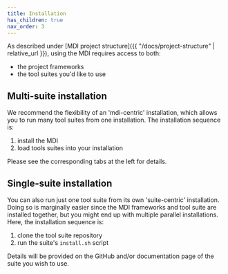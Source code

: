 ```yaml
---
title: Installation
has_children: true
nav_order: 3
---
```


As described under
[MDI project structure]({{ "/docs/project-structure" | relative_url }}), 
using the MDI requires access to both:
- the project frameworks
- the tool suites you'd like to use

## Multi-suite installation

We recommend the flexibility of an 'mdi-centric'
installation, which allows you to run many tool suites from one installation.
The installation sequence is:

1. install the MDI
2. load tools suites into your installation

Please see the corresponding tabs at the left for details.

## Single-suite installation

You can also run just one tool suite from
its own 'suite-centric' installation. Doing so is marginally easier 
since the MDI frameworks and tool suite are installed together, 
but you might end up with multiple parallel installations. 
Here, the installation sequence is:

1. clone the tool suite repository
2. run the suite's <code>install.sh</code> script

Details will be provided on the GitHub and/or documentation
page of the suite you wish to use.
